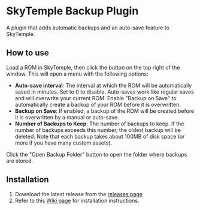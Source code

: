 # SkyTemple Backup Plugin
A plugin that adds automatic backups and an auto-save feature to SkyTemple.

## How to use
Load a ROM in SkyTemple, then click the button on the top right of the window.
This will open a menu with the following options:
- **Auto-save interval**: The interval at which the ROM will be automatically saved in minutes. Set to 0 to disable.
Auto-saves work like regular saves and will overwrite your current ROM. Enable "Backup on Save" to automatically create a backup of your ROM before it is overwritten.
- **Backup on Save**: If enabled, a backup of the ROM will be created before it is overwritten by a manual or auto-save.
- **Number of Backups to Keep**: The number of backups to keep. If the number of backups exceeds this number, the oldest backup will be deleted. Note that each backup takes about 100MB of disk space (or more if you have many custom assets).

Click the "Open Backup Folder" button to open the folder where backups are stored.

## Installation
1. Download the latest release from the [releases page](https://github.com/tech-ticks/skytemple-plugin-backups/releases)
2. Refer to this [Wiki page](https://wiki.skytemple.org/index.php/Plugin) for installation instructions.